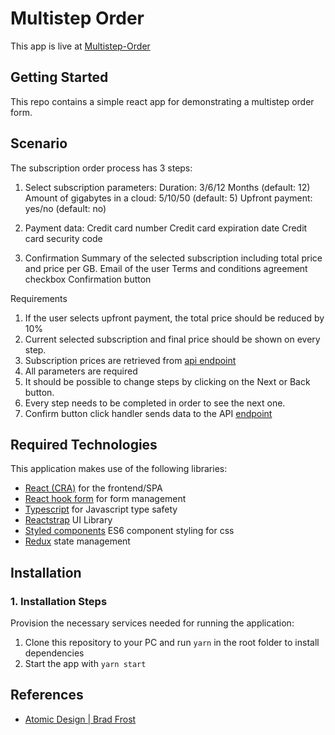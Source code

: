# Multistep Order
This app is live at [Multistep-Order](https://multistep-order.netlify.app/)

## Getting Started

This repo contains a simple react app for demonstrating a multistep order form.

## Scenario

The subscription order process has 3 steps:

1.  Select subscription parameters:
    Duration: 3/6/12 Months (default: 12)
    Amount of gigabytes in a cloud: 5/10/50 (default: 5)
    Upfront payment: yes/no (default: no)

1.  Payment data:
    Credit card number
    Credit card expiration date
    Credit card security code

1.  Confirmation
    Summary of the selected subscription including total price and price per GB.
    Email of the user
    Terms and conditions agreement checkbox
    Confirmation button

Requirements

1. If the user selects upfront payment, the total price should be reduced by 10%
1. Current selected subscription and final price should be shown on every step.
1. Subscription prices are retrieved from [api endpoint](https://cloud-storage-prices-moberries.herokuapp.com/prices)
1. All parameters are required
1. It should be possible to change steps by clicking on the Next or Back button.
1. Every step needs to be completed in order to see the next one.
1. Confirm button click handler sends data to the API [endpoint](https://httpbin.org/post)


## Required Technologies
This application makes use of the following libraries:
- [React (CRA)](https://reactjs.org/) for the frontend/SPA
- [React hook form](https://react-hook-form.com/get-started) for form management
- [Typescript](https://www.typescriptlang.org/) for Javascript type safety
- [Reactstrap](https://reactstrap.github.io/) UI Library
- [Styled components](https://styled-components.com/) ES6 component styling for css
- [Redux](https://redux.js.org/) state management

## Installation

### 1. Installation Steps

Provision the necessary services needed for running the application:

1. Clone this repository to your PC and run `yarn` in the root folder to install dependencies
1. Start the app with `yarn start`

## References

- [Atomic Design | Brad Frost](https://bradfrost.com/blog/post/atomic-web-design/)
